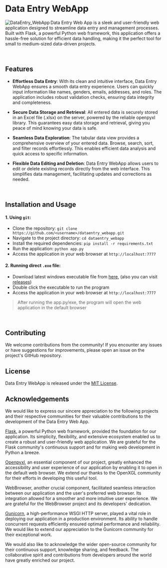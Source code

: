 # Data Entry WebApp

<div align="center">
  <img src="https://github.com/Divinemonk/dataentry_webapp/assets/82360546/2efe0eb3-1e44-4711-9a4a-f718173e05a1" alt="DataEntry_WebApp" align="left">
</div>

Data Entry Web App is a sleek and user-friendly web application designed to streamline data entry and management processes. Built with Flask, a powerful Python web framework, this application offers a hassle-free solution for efficient data handling, making it the perfect tool for small to medium-sized data-driven projects.

<br>

## Features

- **Effortless Data Entry**: With its clean and intuitive interface, Data Entry WebApp ensures a smooth data entry experience. Users can quickly input information like names, genders, emails, addresses, and roles. The application includes robust validation checks, ensuring data integrity and completeness.

- **Secure Data Storage and Retrieval**: All entered data is securely stored in an Excel file (.xlsx) on the server, powered by the reliable openpyxl library. This guarantees easy data storage and retrieval, giving you peace of mind knowing your data is safe.

- **Seamless Data Exploration**: The tabular data view provides a comprehensive overview of your entered data. Browse, search, sort, and filter records effortlessly. This enables efficient data analysis and quick access to specific information.

- **Flexible Data Editing and Deletion**: Data Entry WebApp allows users to edit or delete existing records directly from the web interface. This simplifies data management, facilitating updates and corrections as needed.

<br>

## Installation and Usage

#### 1. Using `git`:
- Clone the repository: `git clone https://github.com/<username>/dataentry_webapp.git`
- Navigate to the project directory: `cd dataentry_webapp`
- Install the required dependencies: `pip install -r requirements.txt`
- Run the application: `python app.py`
- Access the application in your web browser at `http://localhost:7777`

#### 2. Running direct `.exe` file:
- Download latest windows executable file from [here](), (also you can visit [releases](https://github.com/Divinemonk/dataentry_webapp/releases))
- Double click the executable to run the program
- Access the application in your web browser at `http://localhost:7777`

> After running the app.py/exe, the program will open the web application in the default browser

<br>

## Contributing

We welcome contributions from the community! If you encounter any issues or have suggestions for improvements, please open an issue on the project's GitHub repository.

## License

Data Entry WebApp is released under the [MIT License](LICENSE).

## Acknowledgements

We would like to express our sincere appreciation to the following projects and their respective communities for their valuable contributions to the development of the Data Entry Web App.

[Flask](https://github.com/pallets/flask), a powerful Python web framework, provided the foundation for our application. Its simplicity, flexibility, and extensive ecosystem enabled us to create a robust and user-friendly web application. We are grateful for the Flask community's continuous support and for making web development in Python a breeze.

[Openpyxl](https://github.com/theorchard/openpyxl), an essential component of our project, greatly enhanced the accessibility and user experience of our application by enabling it to open in the default web browser. We extend our thanks to the OpenXGL community for their efforts in developing this useful tool.

WebBrowser, another crucial component, facilitated seamless interaction between our application and the user's preferred web browser. Its integration allowed for a smoother and more intuitive user experience. We are grateful for the WebBrowser project and its developers' dedication.

[Gunicorn](https://github.com/benoitc/gunicorn), a high-performance WSGI HTTP server, played a vital role in deploying our application in a production environment. Its ability to handle concurrent requests efficiently ensured optimal performance and reliability. We would like to extend our appreciation to the Gunicorn community for their exceptional work.

We would also like to acknowledge the wider open-source community for their continuous support, knowledge sharing, and feedback. The collaborative spirit and contributions from developers around the world have greatly enriched our project.
